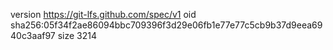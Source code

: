 version https://git-lfs.github.com/spec/v1
oid sha256:05f34f2ae86094bbc709396f3d29e06fb1e77e77c5cb9b37d9eea6940c3aaf97
size 3214
